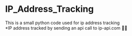 # IP_Address_Tracking
This is a small python code used for ip address tracking\
*IP address tracked by sending an api call to ip-api.com 🧑‍💻
